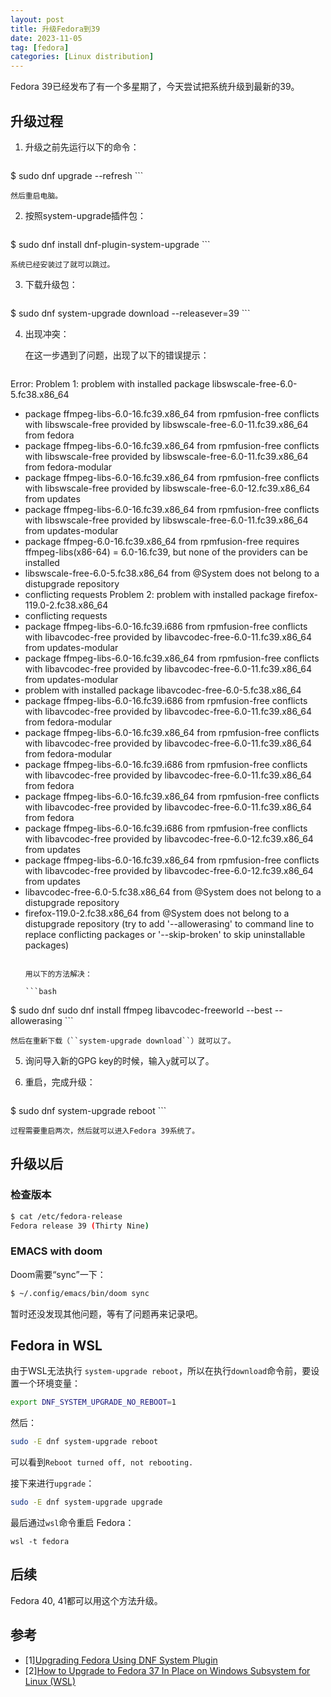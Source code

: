 ```yaml
---
layout: post
title: 升级Fedora到39
date: 2023-11-05
tag: [fedora]
categories: [Linux distribution]
---
```


Fedora 39已经发布了有一个多星期了，今天尝试把系统升级到最新的39。

## 升级过程

1. 升级之前先运行以下的命令：

    ```bash
$ sudo dnf upgrade --refresh
    ```

    然后重启电脑。

2. 按照system-upgrade插件包：

    ```bash
$ sudo dnf install dnf-plugin-system-upgrade
    ```

    系统已经安装过了就可以跳过。

3. 下载升级包：

    ```bash
$ sudo dnf system-upgrade download --releasever=39
    ```

4. 出现冲突：

    在这一步遇到了问题，出现了以下的错误提示：

    ```
Error: 
 Problem 1: problem with installed package libswscale-free-6.0-5.fc38.x86_64
  - package ffmpeg-libs-6.0-16.fc39.x86_64 from rpmfusion-free conflicts with libswscale-free provided by libswscale-free-6.0-11.fc39.x86_64 from fedora
  - package ffmpeg-libs-6.0-16.fc39.x86_64 from rpmfusion-free conflicts with libswscale-free provided by libswscale-free-6.0-11.fc39.x86_64 from fedora-modular
  - package ffmpeg-libs-6.0-16.fc39.x86_64 from rpmfusion-free conflicts with libswscale-free provided by libswscale-free-6.0-12.fc39.x86_64 from updates
  - package ffmpeg-libs-6.0-16.fc39.x86_64 from rpmfusion-free conflicts with libswscale-free provided by libswscale-free-6.0-11.fc39.x86_64 from updates-modular
  - package ffmpeg-6.0-16.fc39.x86_64 from rpmfusion-free requires ffmpeg-libs(x86-64) = 6.0-16.fc39, but none of the providers can be installed
  - libswscale-free-6.0-5.fc38.x86_64 from @System  does not belong to a distupgrade repository
  - conflicting requests
 Problem 2: problem with installed package firefox-119.0-2.fc38.x86_64
  - conflicting requests
  - package ffmpeg-libs-6.0-16.fc39.i686 from rpmfusion-free conflicts with libavcodec-free provided by libavcodec-free-6.0-11.fc39.x86_64 from updates-modular
  - package ffmpeg-libs-6.0-16.fc39.x86_64 from rpmfusion-free conflicts with libavcodec-free provided by libavcodec-free-6.0-11.fc39.x86_64 from updates-modular
  - problem with installed package libavcodec-free-6.0-5.fc38.x86_64
  - package ffmpeg-libs-6.0-16.fc39.i686 from rpmfusion-free conflicts with libavcodec-free provided by libavcodec-free-6.0-11.fc39.x86_64 from fedora-modular
  - package ffmpeg-libs-6.0-16.fc39.x86_64 from rpmfusion-free conflicts with libavcodec-free provided by libavcodec-free-6.0-11.fc39.x86_64 from fedora-modular
  - package ffmpeg-libs-6.0-16.fc39.i686 from rpmfusion-free conflicts with libavcodec-free provided by libavcodec-free-6.0-11.fc39.x86_64 from fedora
  - package ffmpeg-libs-6.0-16.fc39.x86_64 from rpmfusion-free conflicts with libavcodec-free provided by libavcodec-free-6.0-11.fc39.x86_64 from fedora
  - package ffmpeg-libs-6.0-16.fc39.i686 from rpmfusion-free conflicts with libavcodec-free provided by libavcodec-free-6.0-12.fc39.x86_64 from updates
  - package ffmpeg-libs-6.0-16.fc39.x86_64 from rpmfusion-free conflicts with libavcodec-free provided by libavcodec-free-6.0-12.fc39.x86_64 from updates
  - libavcodec-free-6.0-5.fc38.x86_64 from @System  does not belong to a distupgrade repository
  - firefox-119.0-2.fc38.x86_64 from @System  does not belong to a distupgrade repository
(try to add '--allowerasing' to command line to replace conflicting packages or '--skip-broken' to skip uninstallable packages)
    ```

    用以下的方法解决：

    ```bash
$ sudo dnf sudo dnf install ffmpeg libavcodec-freeworld --best --allowerasing
    ```

    然后在重新下载（``system-upgrade download``）就可以了。

5. 询问导入新的GPG key的时候，输入``y``就可以了。

6. 重启，完成升级：

    ```bash
$ sudo dnf system-upgrade reboot
    ```

    过程需要重启两次，然后就可以进入Fedora 39系统了。

## 升级以后

### 检查版本

```bash
$ cat /etc/fedora-release
Fedora release 39 (Thirty Nine)
```

### EMACS with doom

Doom需要“sync”一下：

```bash
$ ~/.config/emacs/bin/doom sync
```

暂时还没发现其他问题，等有了问题再来记录吧。

## Fedora in WSL

由于WSL无法执行 `system-upgrade reboot`，所以在执行`download`命令前，要设置一个环境变量：

```bash
export DNF_SYSTEM_UPGRADE_NO_REBOOT=1
```

然后：

```bash
sudo -E dnf system-upgrade reboot
```

可以看到`Reboot turned off, not rebooting.`

接下来进行`upgrade`：

```bash
sudo -E dnf system-upgrade upgrade
```

最后通过`wsl`命令重启 Fedora：

```
wsl -t fedora
```

## 后续

Fedora 40, 41都可以用这个方法升级。

## 参考

- [1][Upgrading Fedora Using DNF System Plugin](https://docs.fedoraproject.org/en-US/quick-docs/upgrading-fedora-offline/)
- [2][How to Upgrade to Fedora 37 In Place on Windows Subsystem for Linux (WSL)](https://dev.to/bowmanjd/how-to-upgrade-fedora-in-place-on-windows-subsystem-for-linux-wsl-oh3)

